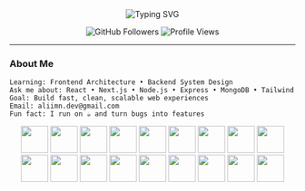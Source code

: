 <!-- ============================================= -->
<!--  README.md – Ali Imannudin (Fullstack Dev)  -->
<!--  100% GitHub-compatible, no CSS error       -->
<!-- ============================================= -->

<div align="center">

<!-- Typing Animation -->
<img src="https://readme-typing-svg.herokuapp.com?font=Fira+Code&weight=700&size=34&pause=1000&color=00D9FF&center=true&vCenter=true&width=750&lines=Hi+%F0%9F%91%8B%2C+I'm+aliimndev;Fullstack+Developer+%F0%9F%92%BB;Building+Scalable+Web+Apps+%F0%9F%9A%80" alt="Typing SVG" />

<!-- Foto Profil (GANTI DENGAN FOTO KAMU) -->



<!-- Badges kecil -->
<p>
  <img src="https://img.shields.io/github/followers/aliimn?label=Follow&style=social" alt="GitHub Followers" />
  <img src="https://komarev.com/ghpvc/?username=aliimn&label=Profile%20Views&color=00D9FF&style=flat-square" alt="Profile Views" />
</p>

</div>

---

### About Me
```text
Learning: Frontend Architecture • Backend System Design
Ask me about: React • Next.js • Node.js • Express • MongoDB • Tailwind
Goal: Build fast, clean, scalable web experiences
Email: aliimn.dev@gmail.com
Fun fact: I run on ☕ and turn bugs into features
```
<div align="center">

<!-- Programming Languages -->
<img src="https://cdn.jsdelivr.net/gh/devicons/devicon/icons/javascript/javascript-original.svg" height="48" width="48" />
<img src="https://cdn.jsdelivr.net/gh/devicons/devicon/icons/typescript/typescript-original.svg" height="48" width="48" />
<img src="https://cdn.jsdelivr.net/gh/devicons/devicon/icons/python/python-original.svg" height="48" width="48" />

<!-- Frameworks & Libraries -->
<img src="https://cdn.jsdelivr.net/gh/devicons/devicon/icons/react/react-original.svg" height="48" width="48" />
<img src="https://cdn.jsdelivr.net/gh/devicons/devicon/icons/nextjs/nextjs-original.svg" height="48" width="48" />
<img src="https://cdn.jsdelivr.net/gh/devicons/devicon/icons/nodejs/nodejs-original.svg" height="48" width="48" />
<img src="https://cdn.jsdelivr.net/gh/devicons/devicon/icons/express/express-original.svg" height="48" width="48" />
<img src="https://cdn.jsdelivr.net/gh/devicons/devicon/icons/tailwindcss/tailwindcss-original.svg" height="48" width="48" />
<img src="https://cdn.jsdelivr.net/gh/devicons/devicon/icons/bootstrap/bootstrap-original.svg" height="48" width="48" />

<!-- Databases -->
<img src="https://cdn.jsdelivr.net/gh/devicons/devicon/icons/mongodb/mongodb-original.svg" height="48" width="48" />
<img src="https://cdn.jsdelivr.net/gh/devicons/devicon/icons/mysql/mysql-original.svg" height="48" width="48" />
<img src="https://cdn.jsdelivr.net/gh/devicons/devicon/icons/postgresql/postgresql-original.svg" height="48" width="48" />

<!-- Tools -->
<img src="https://cdn.jsdelivr.net/gh/devicons/devicon/icons/git/git-original.svg" height="48" width="48" />
<img src="https://cdn.jsdelivr.net/gh/devicons/devicon/icons/github/github-original.svg" height="48" width="48" />
<img src="https://cdn.jsdelivr.net/gh/devicons/devicon/icons/vercel/vercel-original.svg" height="48" width="48" />
<img src="https://cdn.jsdelivr.net/gh/devicons/devicon/icons/netlify/netlify-original.svg" height="48" width="48" />
<img src="https://cdn.jsdelivr.net/gh/devicons/devicon/icons/linux/linux-original.svg" height="48" width="48" />
<img src="https://cdn.jsdelivr.net/gh/devicons/devicon/icons/vscode/vscode-original.svg" height="48" width="48" />

</div>

  
